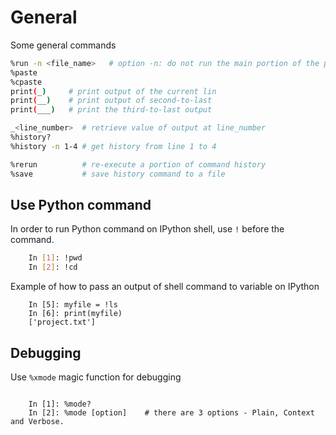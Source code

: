 # General

Some general commands

```bash
%run -n <file_name>   # option -n: do not run the main portion of the program.
%paste
%cpaste
print(_)     # print output of the current lin
print(__)    # print output of second-to-last
print(___)   # print the third-to-last output

_<line_number>  # retrieve value of output at line_number
%history?
%history -n 1-4 # get history from line 1 to 4

%rerun          # re-execute a portion of command history
%save           # save history command to a file
```

## Use Python command

In order to run Python command on IPython shell, use `!` before the command.

```bash
    In [1]: !pwd
    In [2]: !cd
```

Example of how to pass an output of shell command to variable on IPython

```ipython3
    In [5]: myfile = !ls
    In [6]: print(myfile)
    ['project.txt']
```

## Debugging

 Use ```%xmode``` magic function for debugging

 ```ipytho3

     In [1]: %mode?
     In [2]: %mode [option]    # there are 3 options - Plain, Context and Verbose.
```
